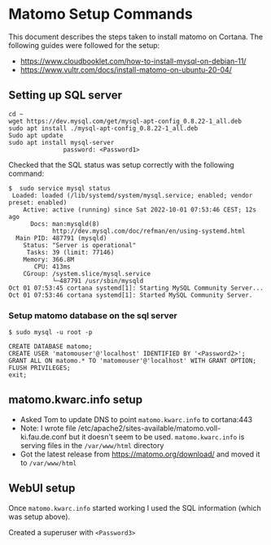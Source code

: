 # Matomo Setup Commands
This document describes the steps taken to install matomo on Cortana. The following guides were followed for the setup:

- https://www.cloudbooklet.com/how-to-install-mysql-on-debian-11/
- https://www.vultr.com/docs/install-matomo-on-ubuntu-20-04/

## Setting up SQL server
```
cd ~
wget https://dev.mysql.com/get/mysql-apt-config_0.8.22-1_all.deb
sudo apt install ./mysql-apt-config_0.8.22-1_all.deb
Sudo apt update
sudo apt install mysql-server
               password: <Password1>
```
Checked that the SQL status was setup correctly with the following command: 
 ```
 $  sudo service mysql status
  Loaded: loaded (/lib/systemd/system/mysql.service; enabled; vendor preset: enabled)
     Active: active (running) since Sat 2022-10-01 07:53:46 CEST; 12s ago
       Docs: man:mysqld(8)
             http://dev.mysql.com/doc/refman/en/using-systemd.html
   Main PID: 487791 (mysqld)
     Status: "Server is operational"
      Tasks: 39 (limit: 77146)
     Memory: 366.8M
        CPU: 413ms
     CGroup: /system.slice/mysql.service
             └─487791 /usr/sbin/mysqld
Oct 01 07:53:45 cortana systemd[1]: Starting MySQL Community Server...
Oct 01 07:53:46 cortana systemd[1]: Started MySQL Community Server.
```
  
### Setup matomo database on the sql server

```
$ sudo mysql -u root -p

CREATE DATABASE matomo;
CREATE USER 'matomouser'@'localhost' IDENTIFIED BY '<Password2>';
GRANT ALL ON matomo.* TO 'matomouser'@'localhost' WITH GRANT OPTION;
FLUSH PRIVILEGES;
exit;
```

## matomo.kwarc.info setup
  - Asked Tom to update DNS to point `matomo.kwarc.info` to cortana:443 
  - Note: I wrote file /etc/apache2/sites-available/matomo.voll-ki.fau.de.conf but it doesn't seem to be used. 
  `matomo.kwarc.info` is serving files in the `/var/www/html` directory
  - Got the latest release from https://matomo.org/download/ and moved it to `/var/www/html`
 
## WebUI setup
Once `matomo.kwarc.info` started working I used the SQL information (which was setup above).

Created a superuser with `<Password3>`
